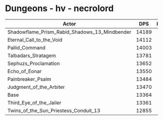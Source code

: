 # Dungeons - hv - necrolord
| Actor | DPS | Increase |
|---|:---:|:---:|
|Shadowflame_Prism_Rabid_Shadows_13_Mindbender|14189|6.17%|
|Eternal_Call_to_the_Void|14112|5.60%|
|Pallid_Command|14003|4.78%|
|Talbadars_Stratagem|13781|3.12%|
|Sephuzs_Proclamation|13652|2.16%|
|Echo_of_Eonar|13550|1.39%|
|Painbreaker_Psalm|13484|0.90%|
|Judgment_of_the_Arbiter|13470|0.79%|
|Base|13364|0.00%|
|Third_Eye_of_the_Jailer|13361|-0.02%|
|Twins_of_the_Sun_Priestess_Conduit_13|12855|-3.81%|
